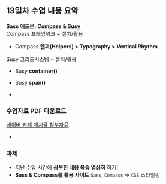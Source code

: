 ## 13일차 수업 내용 요약
__Sass 애드온: Compass & Susy__<br>
Compass 프레임워크 ~ 설치/활용

- Compass __헬퍼(Helpers) > Typography > Vertical Rhythm__

Susy 그리드시스템 ~ 설치/활용

- Susy __container()__
- Susy __span()__

-

### 수업자료 PDF 다운로드
[네이버 카페 게시글 첨부자료](http://cafe.naver.com/webstandardproject/3996)

-

### 과제
- 지난 수업 시간에 __공부한 내용 복습 열심히__ 하기!
- __Sass & Compass를 활용 사이트__ `Sass`, `Compass` ⇒ `CSS` 스타일링